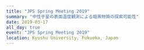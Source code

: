 ```yaml
---
title: "JPS Spring Meeting 2019"
summary: "中性子星の表面温度観測による暗黒物質の探索可能性"
date: 2019-03-17
all_day: true
event: "JPS Spring Meeting 2019"
location: Kyushu University, Fukuoka, Japan
---
```

